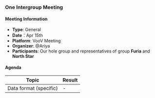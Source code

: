 ### One Intergroup Meeting

#### Meeting Information
- **Type**: General
- **Date**：Apr 15th
- **Platform**: VooV Meeting
- **Organizer**: @Ariya
- **Participants**: Our hole group and representatives of group **Furia** and **North Star**

#### Agenda
|Topic|Result|
|-|-|
|Data format (specific)|-|

